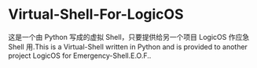 # Virtual-Shell-For-LogicOS
这是一个由 Python 写成的虚拟 Shell，只要提供给另一个项目 LogicOS 作应急 Shell 用.This is a Virtual-Shell written in Python and is provided to another project LogicOS for Emergency-Shell.E.O.F..
